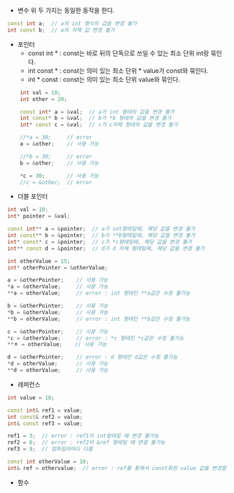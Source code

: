 - 변수
	위 두 가지는 동일한 동작을 한다.
```C++
const int a;  // a의 int 형식의 값을 변경 불가
int const b;  // a의 자체 값 변경 불가
```
- 포인터
	- const int * : const는 바로 뒤의 단독으로 쓰일 수 있는 최소 단위 int랑 묶인다.
	- int const * : const는 의미 있는 최소 단위 * value가 const와 묶인다.
	- int * const : const는 의미 있는 최소 단위 value와 묶인다.
```C++
	int val = 10;
	int other = 20;

	const int* a = &val;  // a가 int 형태의 값을 변경 불가
	int const* b = &val;  // b가 *b 형태의 값을 변경 불가
	int* const c = &val;  // c가 c자체 형태의 값을 변경 불가

	//*a = 30;     // error
	a = &other;    // 사용 가능

	//*b = 30;     // error
	b = &other;    // 사용 가능

	*c = 30;       // 사용 가능
	//c = &other;  // error
```
- 더블 포인터
```C++
int val = 10;
int* pointer = &val;

const int** a = &pointer;  // a가 int형태일때, 해당 값을 변경 불가
int const** b = &pointer;  // b가 **b형태일때, 해당 값을 변경 불가
int* const* c = &pointer;  // c가 *c형태일때, 해당 값을 변경 불가
int** const d = &pointer;  // d가 d 자체 형태일때, 해당 값을 변경 불가

int otherValue = 15;
int* otherPointer = &otherValue;

a = &otherPointer;    // 사용 가능
*a = &otherValue;     // 사용 가능
**a = otherValue;     // error : int 형태인 **a값은 수정 불가능

b = &otherPointer;    // 사용 가능
*b = &otherValue;     // 사용 가능
**b = otherValue;     // error : int 형태인 **b값은 수정 불가능

c = &otherPointer;    // 사용 가능
*c = &otherValue;     // error : *c 형태인 *c값은 수정 불가능
**ㅊ = otherValue;    // 사용 가능

d = &otherPointer;    // error : d 형태인 d값은 수정 불가능
*d = otherValue;      // 사용 가능
**d = otherValue;     // 사용 가능
```
- 레퍼런스
```C++
int value = 10;

const int& ref1 = value;
int const& ref2 = value;
int& const ref3 = value;

ref1 = 3;  // error : ref1이 int형태일 때 변경 불가능
ref2 = 6;  // error : ref2이 &ref 형태일 때 변결 불가능
ref3 = 9;  // 컴파일러마다 다름

const int otherValue = 10;
int& ref = othervalue;  // error : ref를 통해서 const화된 value 값을 변경할 위험이 있으므로                         // const int& ref = value; 형태로 사용해야함
```
- 함수
```C++

```